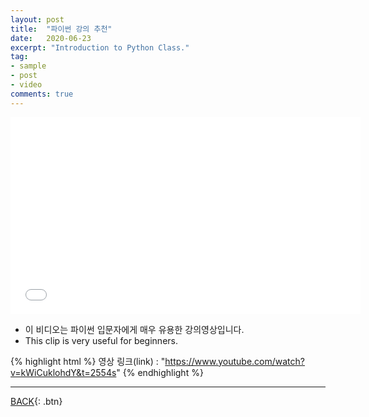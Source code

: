 ```yaml
---
layout: post
title:  "파이썬 강의 추천"
date:   2020-06-23
excerpt: "Introduction to Python Class."
tag:
- sample
- post
- video
comments: true
---
```

<iframe width="560" height="315" src="//www.youtube.com/watch?v=kWiCuklohdY&t=2554s" frameborder="0"> </iframe>

- 이 비디오는 파이썬 입문자에게 매우 유용한 강의영상입니다.
- This clip is very useful for beginners.

{% highlight html %}
영상 링크(link) : "https://www.youtube.com/watch?v=kWiCuklohdY&t=2554s"
{% endhighlight %}

---

[BACK](https://hoj0610.github.io/posts/){: .btn}
